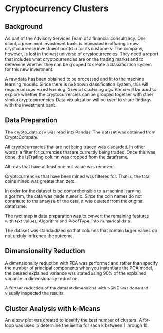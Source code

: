 # Cryptocurrency Clusters

## Background

As part of the Advisory Services Team of a financial consultancy. One client, a prominent investment bank, is interested in offering a new cryptocurrency investment portfolio for its customers. The company, however, is lost in the vast universe of cryptocurrencies. They need a report that includes what cryptocurrencies are on the trading market and to determine whether they can be grouped to create a classification system for this new investment.

A raw data has been obtained to be processed and fit to the machine learning models. Since there is no known classification system, this will require unsupervised learning. Several clustering algorithms will be used to explore whether the cryptocurrencies can be grouped together with other similar cryptocurrencies. Data visualization will be used to share findings with the investment bank.


## Data Preparation

The crypto_data.csv was read into Pandas. The dataset was obtained from CryptoCompare.

All cryptocurrencies that are not being traded was discarded. In other words, a filter for currencies that are currently being traded. Once this was done, the IsTrading column was dropped from the dataframe.

All rows that have at least one null value was removed.

Cryptocurrencies that have been mined was filtered for. That is, the total coins mined was greater than zero.

In order for the dataset to be comprehensible to a machine learning algorithm, the data was made numeric. Since the coin names do not contribute to the analysis of the data, it was deleted from the original dataframe.

The next step in data preparation was to convert the remaining features with text values, Algorithm and ProofType, into numerical data

The dataset was standardized so that columns that contain larger values do not unduly influence the outcome.


## Dimensionality Reduction

A dimensionality reduction with PCA was performed and rather than specify the number of principal components when you instantiate the PCA model, the desired explained variance was stated using 90% of the explained variance in dimensionality reduction. 

A further reduction of the dataset dimensions with t-SNE was done and visually inspected the results. 


## Cluster Analysis with k-Means

An elbow plot was created to identify the best number of clusters. A for-loop was used to determine the inertia for each k between 1 through 10.
